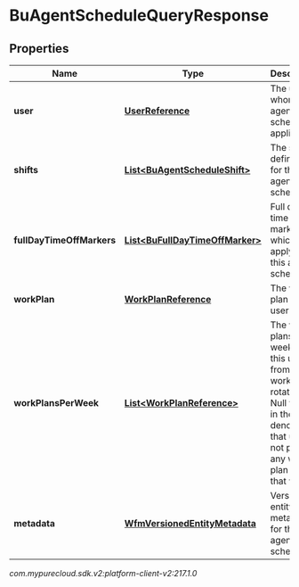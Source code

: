 # BuAgentScheduleQueryResponse


## Properties

| Name | Type | Description | Notes |
| ------------ | ------------- | ------------- | ------------- |
| **user** | [**UserReference**](UserReference) | The user to whom this agent schedule applies |  [optional] |
| **shifts** | [**List&lt;BuAgentScheduleShift&gt;**](BuAgentScheduleShift) | The shift definitions for this agent schedule |  [optional] |
| **fullDayTimeOffMarkers** | [**List&lt;BuFullDayTimeOffMarker&gt;**](BuFullDayTimeOffMarker) | Full day time off markers which apply to this agent schedule |  [optional] |
| **workPlan** | [**WorkPlanReference**](WorkPlanReference) | The work plan for this user |  [optional] |
| **workPlansPerWeek** | [**List&lt;WorkPlanReference&gt;**](WorkPlanReference) | The work plans per week for this user from the work plan rotation. Null values in the list denotes that user is not part of any work plan for that week |  [optional] |
| **metadata** | [**WfmVersionedEntityMetadata**](WfmVersionedEntityMetadata) | Versioned entity metadata for this agent schedule |  [optional] |




_com.mypurecloud.sdk.v2:platform-client-v2:217.1.0_
